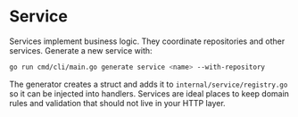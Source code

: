 # Service

Services implement business logic. They coordinate repositories and other services. Generate a new service with:

```bash
go run cmd/cli/main.go generate service <name> --with-repository
```

The generator creates a struct and adds it to `internal/service/registry.go` so it can be injected into handlers. Services are ideal places to keep domain rules and validation that should not live in your HTTP layer.
